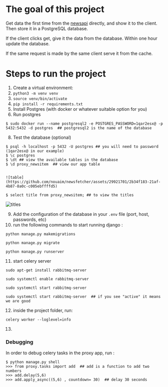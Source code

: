 # The goal of this project

Get data the first time from the [newsapi](https://newsapi.org) directly, and show it to the client. Then store it in a PostgreSQL database. 

If the client clicks get, give it the data from the database.
Within one hour update the database.

If the same request is made by the same client serve it from the cache.
	
# Steps to run the project

1. Create a virtual environment:
2. ```python3 -m venv venv```
4. ```source venv/bin/activate```
5. ```pip install -r requirements.txt```
6. Install Postgres (with docker or whatever suitable option for you)
7. Run postgres
```shell
$ sudo docker run --name postgresql2 -e POSTGRES_PASSWORD=1qar2esx@ -p 5432:5432 -d postgres  ## postgresql2 is the name of the database
```
8. Test the database (optional)
```shell
$ psql -h localhost -p 5432 -U postgres ## you will need to password (1qar2esx@ in our example)
$ \c postgres 
$ \dt ## view the available tables in the database
$ \d proxy_newsitem  ## view our app table


![table](https://github.com/nouaim/newsfetcher/assets/29921701/2b34f183-21af-4b87-8a0c-c005ebffffd5)
```

```shell
$ select title from proxy_newsitem; ## to view the titles
```

![titles](https://github.com/nouaim/newsfetcher/assets/29921701/a973d82a-9df2-4e4d-ae44-7c2a551c03d4)


9. Add the configuration of the database in your ```.env``` file (port, host, passwords, etc)
10. run the following commands to start running django :
```shell
python manage.py makemigrations

python manage.py migrate

python manage.py runserver
```
11. start celery server
```shell
sudo apt-get install rabbitmq-server

sudo systemctl enable rabbitmq-server

sudo systemctl start rabbitmq-server

sudo systemctl start rabbitmq-server  ## if you see "active" it means we are good
```
12. inside the project folder, run:
```shell
celery worker --loglevel=info
```
13. 





### Debugging

In order to debug celery tasks in the proxy app, run :

```shell
$ python manage.py shell
>>> from proxy.tasks import add  ## add is a function to add two numbers
>>> add.delay(5,6)
>>> add.apply_async((5,6) , countdown= 30)  ## delay 30 seconds
```

